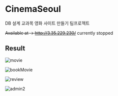 # CinemaSeoul
DB 설계 교과목 영화 사이트 만들기 팀프로젝트

~~Available at -> http://3.35.229.230/~~ currently stopped

## Result
![movie](https://user-images.githubusercontent.com/63439738/123550574-22e7e600-d7a9-11eb-9fc1-8b48b6ad1b28.gif)

![bookMovie](https://user-images.githubusercontent.com/63439738/123550581-25e2d680-d7a9-11eb-8b93-39ca38095980.gif)

![review](https://user-images.githubusercontent.com/63439738/123550586-29765d80-d7a9-11eb-9ec0-fa8c0e9e7e5c.gif)

![admin2](https://user-images.githubusercontent.com/63439738/123550592-2c714e00-d7a9-11eb-8263-f46c643bafc2.gif)
